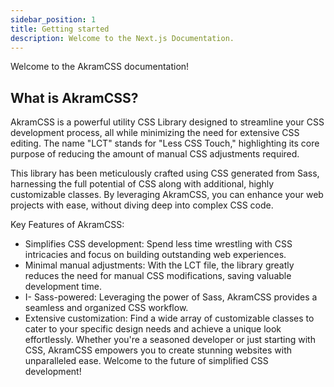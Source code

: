 ```yaml
---
sidebar_position: 1
title: Getting started
description: Welcome to the Next.js Documentation.
---
```


Welcome to the AkramCSS documentation!

## What is AkramCSS?

AkramCSS is a powerful utility CSS Library designed to streamline your CSS development process, all while minimizing the need for extensive CSS editing. The name "LCT" stands for "Less CSS Touch," highlighting its core purpose of reducing the amount of manual CSS adjustments required.

This library has been meticulously crafted using CSS generated from Sass, harnessing the full potential of CSS along with additional, highly customizable classes. By leveraging AkramCSS, you can enhance your web projects with ease, without diving deep into complex CSS code.

Key Features of AkramCSS:

- Simplifies CSS development: Spend less time wrestling with CSS intricacies and focus on building outstanding web experiences.
- Minimal manual adjustments: With the LCT file, the library greatly reduces the need for manual CSS modifications, saving valuable development time.
- I- Sass-powered: Leveraging the power of Sass, AkramCSS provides a seamless and organized CSS workflow.
- Extensive customization: Find a wide array of customizable classes to cater to your specific design needs and achieve a unique look effortlessly.
  Whether you're a seasoned developer or just starting with CSS, AkramCSS empowers you to create stunning websites with unparalleled ease. Welcome to the future of simplified CSS development!
